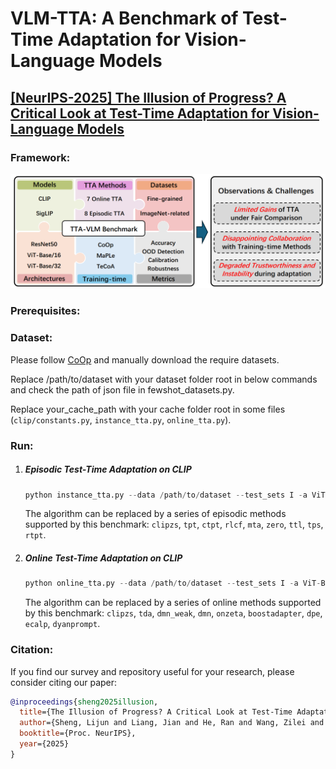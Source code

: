 
# VLM-TTA: A Benchmark of Test-Time Adaptation for Vision-Language Models

## 

## [**[NeurIPS-2025] The Illusion of Progress? A Critical Look at Test-Time Adaptation for Vision-Language Models**](https://arxiv.org/abs/2506.24000)

### Framework:  
<img src="figs/ttavlm.png" width="600"/>

### Prerequisites:

### Dataset:

Please follow [CoOp](https://github.com/KaiyangZhou/CoOp) and manually download the require datasets.

Replace /path/to/dataset with your dataset folder root in below commands and check the path of json file in fewshot_datasets.py.

Replace your_cache_path with your cache folder root in some files (`clip/constants.py`, `instance_tta.py`, `online_tta.py`).

### Run:

1. ##### Episodic Test-Time Adaptation on CLIP

	```python
    python instance_tta.py --data /path/to/dataset --test_sets I -a ViT-B/16 -b 64 --gpu $gpu --ctx_init a_photo_of_a -p 50 --output_dir 'episodic_results/ckps/tpt' --algorithm tpt
    ```

    The algorithm can be replaced by a series of episodic methods supported by this benchmark: `clipzs`, `tpt`, `ctpt`, `rlcf`, `mta`, `zero`, `ttl`, `tps`, `rtpt`.

2. ##### Online Test-Time Adaptation on CLIP

    ```python
    python online_tta.py --data /path/to/dataset --test_sets I -a ViT-B/16 -b 1 --gpu $gpu --ctx_init a_photo_of_a -p 50 --output_dir 'online_results/ckps/tda' --algorithm tda
    ```

    The algorithm can be replaced by a series of online methods supported by this benchmark: `clipzs`, `tda`, `dmn_weak`, `dmn`, `onzeta`, `boostadapter`, `dpe`, `ecalp`, `dyanprompt`.


### Citation:

If you find our survey and repository useful for your research, please consider citing our paper:
```bibtex
@inproceedings{sheng2025illusion,
  title={The Illusion of Progress? A Critical Look at Test-Time Adaptation for Vision-Language Models},
  author={Sheng, Lijun and Liang, Jian and He, Ran and Wang, Zilei and Tan, Tieniu},
  booktitle={Proc. NeurIPS},
  year={2025}
}
```

